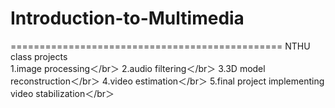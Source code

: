 # Introduction-to-Multimedia<br />
===============================================
NTHU class projects<br />
1.image processing＜/br＞ 
2.audio filtering＜/br＞
3.3D model reconstruction＜/br＞ 
4.video estimation＜/br＞
5.final project implementing video stabilization＜/br＞
